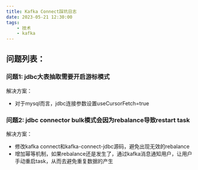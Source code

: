 ```yaml
---
title: Kafka Connect踩坑日志
date: 2023-05-21 12:30:00
tags: 
    - 技术
    - kafka
---
```



## 问题列表：

### 问题1: jdbc大表抽取需要开启游标模式
  解决方案：
  - 对于mysql而言，jdbc连接参数设置useCursorFetch=true

### 问题2: jdbc connector bulk模式会因为rebalance导致restart task
  解决方案：
  - 修改kafka connect和kafka-connect-jdbc源码，避免出现无效的rebalance
  - 增加幂等机制，如果rebalance还是发生了，通过kafka消息通知用户，让用户手动重启task，从而去避免重复数据的产生